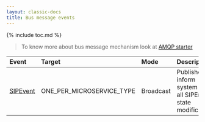 ```yaml
---
layout: classic-docs
title: Bus message events
---
```


{% include toc.md %}

> To know more about bus message mechanism look at [AMQP starter](/development/framework/starters/amqp-starter/)


 | Event    | Target   | Mode    | Description     |
 | :----    | :----    | :------ | :-----------    |
 | [SIPEvent](https://github.com/RegardsOss/regards-ingest/blob/master/ingest-domain/fr/cnes/regards/modules/ingest/domain/event/SIPEvent.java) | ONE_PER_MICROSERVICE_TYPE | Broadcast | Published  to inform system for all SIPEntity state modification |
